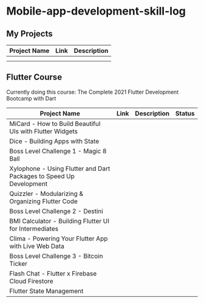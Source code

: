 # Mobile-app-development-skill-log

## My Projects

| Project Name     | Link      | Description |
| ------------- | ------------- | -------- |
|           |          |   |
|           |          |   |

## Flutter Course

Currently doing this course: The Complete 2021 Flutter Development Bootcamp with Dart

| Project Name     | Link      | Description | Status |
| ------------- | ------------- | -------- | --------|
| MiCard - How to Build Beautiful UIs with Flutter Widgets |  |  | |
| Dice - Building Apps with State |  |  | |
| Boss Level Challenge 1 - Magic 8 Ball |  | |  |  |
| Xylophone - Using Flutter and  Dart Packages to Speed Up Development |  |  | |
| Quizzler - Modularizing & Organizing Flutter Code |  |  | |
| Boss Level Challenge 2 - Destini |  |  | | |
| BMI Calculator - Building Flutter UI for Intermediates |  |  | |
| Clima - Powering Your Flutter App with Live Web Data |  |  | |
| Boss Level Challenge 3 - Bitcoin Ticker |  |  ||
| Flash Chat - Flutter x Firebase Cloud Firestore | |  |  | 
| Flutter State Management |  |  | |
